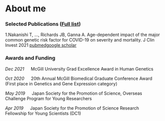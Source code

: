 # About me



### Selected Publications ([Full list](https://scholar.google.com/citations?hl=ja&user=rWjHHf4AAAAJ))
  
1.Nakanishi T, ..., Richards JB, Ganna A. Age-dependent impact of the major common genetic risk factor for COVID-19 on severity and mortality. J Clin Invest 2021 [pubmed]()[google scholar]()



### Awards and Funding

_Dec 2021_ &emsp; McGill University Grad Excellence Award in Human Genetics 

_Oct 2020_ &emsp; 20th Annual McGill Biomedical Graduate Conference Award (First place in Genetics and Gene Expression category)

_May 2019_ &emsp; Japan Society for the Promotion of Science, Overseas Challenge Program for Young Researchers

_Apr 2019_ &emsp;	Japan Society for the Promotion of Science Research Fellowship for Young Scientists (DC1)
